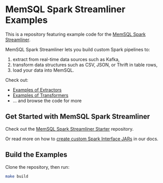 MemSQL Spark Streamliner Examples
=================================

This is a repository featuring example code for the [MemSQL Spark Streamliner](http://docs.memsql.com/latest/spark/).

MemSQL Spark Streamliner lets you build custom Spark pipelines to:
   1. extract from real-time data sources such as Kafka,
   1. transform data structures such as CSV, JSON, or Thrift in table rows,
   1. load your data into MemSQL.

Check out:

   - [Examples of Extractors](./src/main/scala/com/memsql/streamliner/examples/Extractors.scala)
   - [Examples of Transformers](./src/main/scala/com/memsql/streamliner/examples/Transformers.scala)
   - ... and browse the code for more


Get Started with MemSQL Spark Streamliner
-----------------------------------------

Check out the [MemSQL Spark Streamliner Starter](https://github.com/memsql/streamliner-starter) repository.

Or read more on how to [create custom Spark Interface JARs](http://docs.memsql.com/latest/spark/memsql-spark-interface/) in our docs.


Build the Examples
------------------

Clone the repository, then run:

```bash
make build
```
